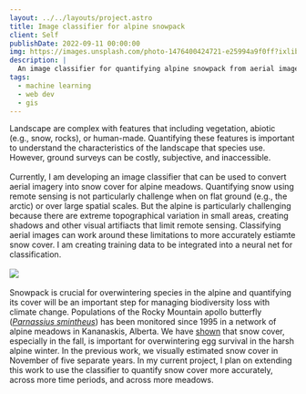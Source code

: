 ```yaml
---
layout: ../../layouts/project.astro
title: Image classifier for alpine snowpack
client: Self
publishDate: 2022-09-11 00:00:00
img: https://images.unsplash.com/photo-1476400424721-e25994a9f0ff?ixlib=rb-1.2.1&ixid=MnwxMjA3fDB8MHxwaG90by1wYWdlfHx8fGVufDB8fHx8&auto=format&fit=crop&w=1047&q=80
description: |
  An image classifier for quantifying alpine snowpack from aerial images
tags:
  - machine learning
  - web dev
  - gis
---
```


Landscape are complex with features that including vegetation, abiotic (e.g., snow, rocks), or human-made. Quantifying these features is important to understand the characteristics of the landscape that species use. However, ground surveys can be costly, subjective, and inaccessible.
\
\
Currently, I am developing an image classifier that can be used to convert aerial imagery into snow cover for alpine meadows. Quantifying snow using remote sensing is not particularly challenge when on flat ground (e.g., the arctic) or over large spatial scales. But the alpine is particularly challenging because there are extreme topographical variation in small areas, creating shadows and other visual artifiacts that limit remote sensing. Classifying aerial images can work around these limitations to more accurately estiamte snow cover. I am creating training data to be integrated into a neural net for classification.
\
\
<img  src="../../../../imageClass.png" />
\
\
Snowpack is crucial for overwintering species in the alpine and quantifying its cover will be an important step for managing biodiversity loss with climate change. Populations of the Rocky Mountain apollo butterfly ([_Parnassius smintheus_](https://en.wikipedia.org/wiki/Parnassius_smintheus)) has been monitored since 1995 in a network of alpine meadows in Kananaskis, Alberta. We have [shown](https://onlinelibrary.wiley.com/doi/abs/10.1111/ecog.05407) that snow cover, especially in the fall, is important for overwintering egg survival in the harsh alpine winter. In the previous work, we visually estimated snow cover in November of five separate years. In my current project, I plan on extending this work to use the classifier to quantify snow cover more accurately, across more time periods, and across more meadows.
